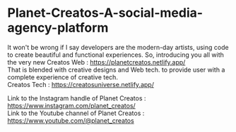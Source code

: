 # Planet-Creatos-A-social-media-agency-platform
It won't be wrong if I say developers are the modern-day artists, using code to create beautiful and functional experiences. So, introducing you all with the very new Creatos Web : https://planetcreatos.netlify.app/  
That is blended with creative designs and Web tech. to provide user with a complete experience of creative tech.   
Creatos Tech : https://creatosuniverse.netlify.app/ 

Link to the Instagram handle of Planet Creatos : https://www.instagram.com/planet_creatos/  
Link to the Youtube channel of Planet Creatos : https://www.youtube.com/@planet_creatos
